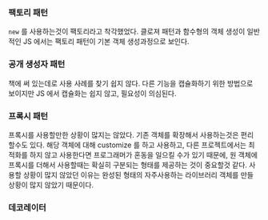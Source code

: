 ### 팩토리 패턴
`new` 를 사용하는것이 팩토리라고 착각했었다. 클로져 패턴과 함수형의 객체 생성이 일반적인 JS 에서는 팩토리 패턴이 기본 객체 생성과정으로 보인다.

### 공개 생성자 패턴
책에 써 있는데로 사용 사례를 찾기 쉽지 않다. 다른 기능을 캡슐화하기 위한 방법으로 보이지만 JS 에서 캡슐화는 쉽지 않고, 필요성이 의심된다.

### 프록시 패턴
프록시를 사용할만한 상황이 많지는 않았다. 기존 객체를 확장해서 사용하는것은 편리 할수도 있다.
해당 객체에 대해 customize 를 하고 사용하고, 다른 프로젝트에서는 최적화를 하지 않고 사용한다면 프로그래머가 혼동을 일으킬 수가 있기 때문에,
원 객체에 프록시를 더해서 사용할때는 확실히 구분되는 형태를 제공하는 것이 중요할것 같다.
사용할 상황이 많지 않았던 이유는 완성된 형태의 자주사용하는 라이브러리 객체를 만들 상황이 많지 않았기 때문이다.

### 데코레이터
